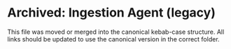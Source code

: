 # Archived: Ingestion Agent (legacy)

This file was moved or merged into the canonical kebab-case structure. All links should be updated to use the canonical version in the correct folder.

